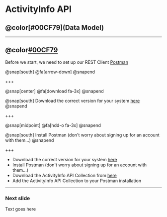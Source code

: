 # ActivityInfo API
## @color[#00CF79](Data Model)

---

## @color[#00CF79](Set-up)

Before we start, we need to set up our REST Client [Postman](https://www.getpostman.com/)

@snap[south]
@fa[arrow-down]
@snapend

+++

@snap[center]
@fa[download fa-3x]
@snapend

@snap[south]
Download the correct version for your system [here]("https://www.getpostman.com/apps")
@snapend

+++

@snap[midpoint]
@fa[hdd-o fa-3x]
@snapend

@snap[south]
Install Postman (don't worry about signing up for an account with them...)
@snapend
 
+++

- Download the correct version for your system [here](https://www.getpostman.com/apps)
- Install Postman (don't worry about signing up for an account with them...)
- Download the ActivityInfo API Collection from [here](https://github.com/jamiewhths/talks/activityinfo/api/data-model/resources/collections.api)
- Add the ActivityInfo API Collection to your Postman installation

---

### Next slide

Text goes here
